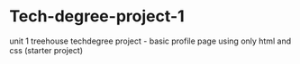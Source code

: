# Tech-degree-project-1
unit 1 treehouse techdegree project - basic profile page using only html and css (starter project)

